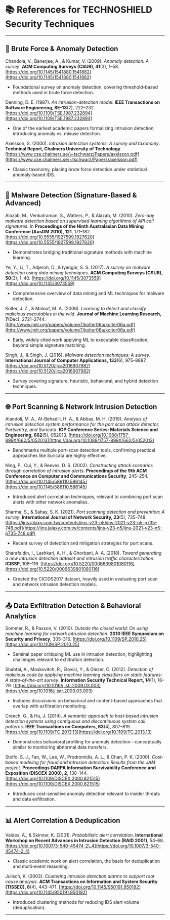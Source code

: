 # 📚 References for TECHNOSHIELD Security Techniques

---

## 🔐 Brute Force & Anomaly Detection

Chandola, V., Banerjee, A., & Kumar, V. (2009). *Anomaly detection: A survey*. **ACM Computing Surveys (CSUR), 41**(3), 1–58.
[https://doi.org/10.1145/1541880.1541882](https://doi.org/10.1145/1541880.1541882)

* Foundational survey on anomaly detection, covering threshold-based methods used in brute force detection.

Denning, D. E. (1987). *An intrusion-detection model*. **IEEE Transactions on Software Engineering, SE-13**(2), 222–232.
[https://doi.org/10.1109/TSE.1987.232894](https://doi.org/10.1109/TSE.1987.232894)

* One of the earliest academic papers formalizing intrusion detection, introducing anomaly vs. misuse detection.

Axelsson, S. (2000). *Intrusion detection systems: A survey and taxonomy*. **Technical Report, Chalmers University of Technology**.
[https://www.cse.chalmers.se/\~tschwarz/Papers/axelsson.pdf](https://www.cse.chalmers.se/~tschwarz/Papers/axelsson.pdf)

* Classic taxonomy, placing brute force detection under statistical anomaly-based IDS.

---

## 🦠 Malware Detection (Signature-Based & Advanced)

Alazab, M., Venkatraman, S., Watters, P., & Alazab, M. (2010). *Zero-day malware detection based on supervised learning algorithms of API call signatures*. In **Proceedings of the Ninth Australasian Data Mining Conference (AusDM 2010), 121**, 171–182.
[https://doi.org/10.5555/1927599.1927620](https://doi.org/10.5555/1927599.1927620)

* Demonstrates bridging traditional signature methods with machine learning.

Ye, Y., Li, T., Adjeroh, D., & Iyengar, S. S. (2017). *A survey on malware detection using data mining techniques*. **ACM Computing Surveys (CSUR), 50**(3), 1–40.
[https://doi.org/10.1145/3073559](https://doi.org/10.1145/3073559)

* Comprehensive overview of data mining and ML techniques for malware detection.

Kolter, J. Z., & Maloof, M. A. (2006). *Learning to detect and classify malicious executables in the wild*. **Journal of Machine Learning Research, 7**(Dec), 2721–2744.
[http://www.jmlr.org/papers/volume7/kolter06a/kolter06a.pdf](http://www.jmlr.org/papers/volume7/kolter06a/kolter06a.pdf)

* Early, widely cited work applying ML to executable classification, beyond simple signature matching.

Singh, J., & Singh, J. (2016). *Malware detection techniques: A survey*. **International Journal of Computer Applications, 133**(6), 975–8887.
[https://doi.org/10.5120/ijca2016907982](https://doi.org/10.5120/ijca2016907982)

* Survey covering signature, heuristic, behavioral, and hybrid detection techniques.

---

## 🌐 Port Scanning & Network Intrusion Detection

Alandoli, M. A., Al-Behadili, H. A., & Abbas, M. H. (2019). *Analysis of intrusion detection system performance for the port scan attack detector, Portsentry, and Suricata*. **IOP Conference Series: Materials Science and Engineering, 662**(5), 052013.
[https://doi.org/10.1088/1757-899X/662/5/052013](https://doi.org/10.1088/1757-899X/662/5/052013)

* Benchmarks multiple port-scan detection tools, confirming practical approaches like Suricata are highly effective.

Ning, P., Cui, Y., & Reeves, D. S. (2002). *Constructing attack scenarios through correlation of intrusion alerts*. **Proceedings of the 9th ACM Conference on Computer and Communications Security**, 245–254.
[https://doi.org/10.1145/586110.586145](https://doi.org/10.1145/586110.586145)

* Introduced alert correlation techniques, relevant to combining port scan alerts with other network anomalies.

Sharma, S., & Sahay, S. K. (2021). *Port scanning detection and prevention: A survey*. **International Journal of Network Security, 23**(5), 735–748.
[https://ijns.jalaxy.com.tw/contents/ijns-v23-n5/ijns-2021-v23-n5-p735-748.pdf](https://ijns.jalaxy.com.tw/contents/ijns-v23-n5/ijns-2021-v23-n5-p735-748.pdf)

* Recent survey of detection and mitigation strategies for port scans.

Sharafaldin, I., Lashkari, A. H., & Ghorbani, A. A. (2018). *Toward generating a new intrusion detection dataset and intrusion traffic characterization*. **ICISSP**, 108–116.
[https://doi.org/10.5220/0006639801080116](https://doi.org/10.5220/0006639801080116)

* Created the CICIDS2017 dataset, heavily used in evaluating port scan and network intrusion detection models.

---

## 📤 Data Exfiltration Detection & Behavioral Analytics

Sommer, R., & Paxson, V. (2010). *Outside the closed world: On using machine learning for network intrusion detection*. **2010 IEEE Symposium on Security and Privacy**, 305–316.
[https://doi.org/10.1109/SP.2010.25](https://doi.org/10.1109/SP.2010.25)

* Seminal paper critiquing ML use in intrusion detection, highlighting challenges relevant to exfiltration detection.

Shabtai, A., Moskovitch, R., Elovici, Y., & Glezer, C. (2012). *Detection of malicious code by applying machine learning classifiers on static features: A state-of-the-art survey*. **Information Security Technical Report, 14**(1), 16–29.
[https://doi.org/10.1016/j.istr.2009.03.003](https://doi.org/10.1016/j.istr.2009.03.003)

* Includes discussions on behavioral and content-based approaches that overlap with exfiltration monitoring.

Creech, G., & Hu, J. (2014). *A semantic approach to host-based intrusion detection systems using contiguous and discontinuous system call patterns*. **IEEE Transactions on Computers, 63**(4), 807–819.
[https://doi.org/10.1109/TC.2013.13](https://doi.org/10.1109/TC.2013.13)

* Demonstrates behavioral profiling for anomaly detection—conceptually similar to monitoring abnormal data transfers.

Stolfo, S. J., Fan, W., Lee, W., Prodromidis, A. L., & Chan, P. K. (2000). *Cost-based modeling for fraud and intrusion detection: Results from the JAM project*. **Proceedings DARPA Information Survivability Conference and Exposition (DISCEX 2000), 2**, 130–144.
[https://doi.org/10.1109/DISCEX.2000.821515](https://doi.org/10.1109/DISCEX.2000.821515)

* Introduces cost-sensitive anomaly detection relevant to insider threats and data exfiltration.

---

## 📊 Alert Correlation & Deduplication

Valdes, A., & Skinner, K. (2001). *Probabilistic alert correlation*. **International Workshop on Recent Advances in Intrusion Detection (RAID 2001)**, 54–68.
[https://doi.org/10.1007/3-540-45474-2\_4](https://doi.org/10.1007/3-540-45474-2_4)

* Classic academic work on alert correlation, the basis for deduplication and multi-event reasoning.

Julisch, K. (2003). *Clustering intrusion detection alarms to support root cause analysis*. **ACM Transactions on Information and System Security (TISSEC), 6**(4), 443–471.
[https://doi.org/10.1145/950191.950192](https://doi.org/10.1145/950191.950192)

* Introduced clustering methods for reducing IDS alert volume (deduplication).

---
